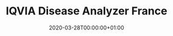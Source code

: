 ---
title: "IQVIA Disease Analyzer France"
subtitle: ""
summary: "Anonymized patient records collected from Patient Management software used by GPs during an office visit to document patients’ clinical records "
owners:
  - organisation: "IQVIA"
    lead: "Kristin Kostka"
    alternate: ""
country: "France"
type: "General practice electronic health records, Outpatient specialist electronic health records"
omop: "CDM v5.3"
dbms: "AWS Redshift"
patient_count: "10m "
has_covid: "N"
first_time: "No"
data_history: "1997 – "
references: [""]

authors: 
    - "Kristin Kostka"
tags: []
categories: ["dataset"]
date: 2020-03-28T00:00:00+01:00
lastmod: 2020-03-28T00:00:00+01:00
featured: false
draft: false

links:
    - icon: globe
      icon_pack: fas
      name: More information
      url: ""
image:
      placement: 1
      caption: ""
      focal_point: ""
      preview_only: false
      alt_text: ""
projects: []
---